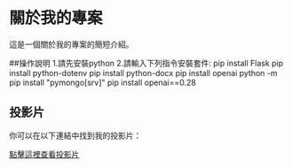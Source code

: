 # 關於我的專案

這是一個關於我的專案的簡短介紹。

##操作說明
1.請先安裝python
2.請輸入下列指令安裝套件:
pip install Flask
pip install python-dotenv
pip install python-docx
pip install openai
python -m pip install "pymongo[srv]"
pip install openai==0.28

## 投影片

你可以在以下連結中找到我的投影片：

[點擊這裡查看投影片](https://www.canva.com/design/DAF2OCxOEd8/HmjbuNnszxyQj3_11S04nw/edit?utm_content=DAF2OCxOEd8&utm_campaign=designshare&utm_medium=link2&utm_source=sharebutton)

